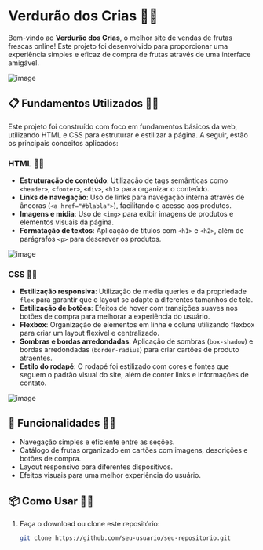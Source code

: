 # Verdurão dos Crias 🗿🍷

Bem-vindo ao **Verdurão dos Crias**, o melhor site de vendas de frutas frescas online! Este projeto foi desenvolvido para proporcionar uma experiência simples e eficaz de compra de frutas através de uma interface amigável.

![image](https://github.com/user-attachments/assets/561e11b8-3c26-45ed-8c1c-e47b7485a325)


## 📋 Fundamentos Utilizados 🗿🍷

Este projeto foi construído com foco em fundamentos básicos da web, utilizando HTML e CSS para estruturar e estilizar a página. A seguir, estão os principais conceitos aplicados:

### HTML 🗿🍷
- **Estruturação de conteúdo**: Utilização de tags semânticas como `<header>`, `<footer>`, `<div>`, `<h1>` para organizar o conteúdo.
- **Links de navegação**: Uso de links para navegação interna através de âncoras (`<a href="#blabla">`), facilitando o acesso aos produtos.
- **Imagens e mídia**: Uso de `<img>` para exibir imagens de produtos e elementos visuais da página.
- **Formatação de textos**: Aplicação de títulos com `<h1>` e `<h2>`, além de parágrafos `<p>` para descrever os produtos.

![image](https://github.com/user-attachments/assets/191fa0a0-f210-4095-a41b-71087ce6d32d)


### CSS 🗿🍷
- **Estilização responsiva**: Utilização de media queries e da propriedade `flex` para garantir que o layout se adapte a diferentes tamanhos de tela.
- **Estilização de botões**: Efeitos de hover com transições suaves nos botões de compra para melhorar a experiência do usuário.
- **Flexbox**: Organização de elementos em linha e coluna utilizando flexbox para criar um layout flexível e centralizado.
- **Sombras e bordas arredondadas**: Aplicação de sombras (`box-shadow`) e bordas arredondadas (`border-radius`) para criar cartões de produto atraentes.
- **Estilo do rodapé**: O rodapé foi estilizado com cores e fontes que seguem o padrão visual do site, além de conter links e informações de contato.

![image](https://github.com/user-attachments/assets/186f38d7-4e52-414a-a0ff-00e74eeedfd2)


## 🚀 Funcionalidades 🗿🍷
- Navegação simples e eficiente entre as seções.
- Catálogo de frutas organizado em cartões com imagens, descrições e botões de compra.
- Layout responsivo para diferentes dispositivos.
- Efeitos visuais para uma melhor experiência do usuário.

## 📦 Como Usar 🗿🍷
1. Faça o download ou clone este repositório:
   ```bash
   git clone https://github.com/seu-usuario/seu-repositorio.git
